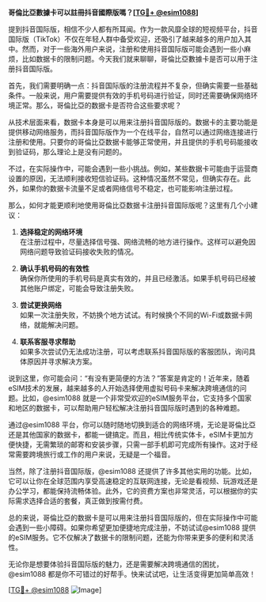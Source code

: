 **哥倫比亞數據卡可以註冊抖音國際版嗎？[[TG💪+ @esim1088](https://t.me/s/esim1088)]**

提到抖音国际版，相信不少人都有所耳闻。作为一款风靡全球的短视频平台，抖音国际版（TikTok）不仅在年轻人群中备受欢迎，还吸引了越来越多的用户加入其中。然而，对于一些海外用户来说，注册和使用抖音国际版可能会遇到一些小麻烦，比如数据卡的限制问题。今天我们就来聊聊，哥倫比亞數據卡是否可以用于注册抖音国际版。

首先，我们需要明确一点：抖音国际版的注册流程并不复杂，但确实需要一些基础条件。一般来说，用户需要提供有效的手机号码进行验证，同时还需要确保网络环境正常。那么，哥倫比亞的数据卡是否符合这些要求呢？

从技术层面来看，数据卡本身是可以用来注册抖音国际版的。数据卡的主要功能是提供移动网络服务，而抖音国际版作为一个在线平台，自然可以通过网络连接进行注册和使用。只要你的哥倫比亞数据卡能够正常使用，并且提供的手机号码能接收到验证码，那么理论上是没有问题的。

不过，在实际操作中，可能会遇到一些小挑战。例如，某些数据卡可能由于运营商设置的原因，无法顺利接收短信验证码。这种情况虽然不常见，但确实存在。此外，如果你的数据卡流量不足或者网络信号不稳定，也可能影响注册过程。

那么，如何才能更顺利地使用哥倫比亞数据卡注册抖音国际版呢？这里有几个小建议：

1. **选择稳定的网络环境**  
   在注册过程中，尽量选择信号强、网络流畅的地方进行操作。这样可以避免因网络问题导致验证码接收失败的情况。

2. **确认手机号码的有效性**  
   确保你所使用的手机号码是真实有效的，并且已经激活。如果手机号码已经被其他账户绑定，可能会导致注册失败。

3. **尝试更换网络**  
   如果一次注册失败，不妨换个地方试试。有时候换个不同的Wi-Fi或数据卡网络，就能解决问题。

4. **联系客服寻求帮助**  
   如果多次尝试仍无法成功注册，可以考虑联系抖音国际版的客服团队，询问具体原因并寻求解决方案。

说到这里，你可能会问：“有没有更简便的方法？”答案是肯定的！近年来，随着eSIM技术的发展，越来越多的人开始选择使用虚拟号码卡来解决跨境通信的问题。比如，@esim1088 就是一个非常受欢迎的eSIM服务平台，它支持多个国家和地区的数据卡，可以帮助用户轻松解决注册抖音国际版时遇到的各种难题。

通过@esim1088 平台，你可以随时随地切换到适合的网络环境，无论是哥倫比亞还是其他国家的数据卡，都能一键搞定。而且，相比传统实体卡，eSIM卡更加方便快捷，无需繁琐的邮寄和安装步骤，只需一部手机即可完成所有操作。这对于经常需要跨境旅行或工作的用户来说，无疑是一个福音。

当然，除了注册抖音国际版，@esim1088 还提供了许多其他实用的功能。比如，它可以让你在全球范围内享受高速稳定的互联网连接，无论是看视频、玩游戏还是办公学习，都能保持流畅体验。此外，它的资费方案也非常灵活，可以根据你的实际需求选择合适的套餐，真正做到按需付费。

总的来说，哥倫比亞的数据卡是可以用来注册抖音国际版的，但在实际操作中可能会遇到一些小障碍。如果你希望更加便捷地完成注册，不妨试试@esim1088 提供的eSIM服务。它不仅解决了数据卡的限制问题，还能为你带来更多的便利和灵活性。

无论你是想要体验抖音国际版的魅力，还是需要解决跨境通信的困扰，@esim1088 都是你不可错过的好帮手。快来试试吧，让生活变得更加简单高效！

[[TG💪+ @esim1088](https://t.me/s/esim1088) ![Image](https://i.postimg.cc/4NQfJmqS/Snipaste-2025-05-13-00-14-12.png)]